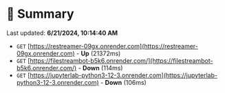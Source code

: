 # 📖 Summary
Last updated: **6/21/2024, 10:14:40 AM**

- `GET` [https://restreamer-09gx.onrender.com](https://restreamer-09gx.onrender.com) - **Up** (21372ms)
- `GET` [https://filestreambot-b5k6.onrender.com/](https://filestreambot-b5k6.onrender.com/) - **Down** (114ms)
- `GET` [https://jupyterlab-python3-12-3.onrender.com](https://jupyterlab-python3-12-3.onrender.com) - **Down** (106ms)
